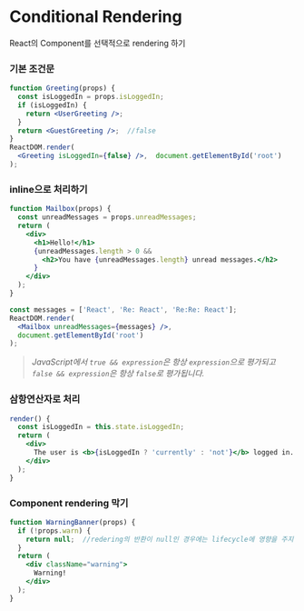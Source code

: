 # Conditional Rendering

React의 Component를 선택적으로 rendering 하기



### 기본 조건문



```jsx
function Greeting(props) {
  const isLoggedIn = props.isLoggedIn;
  if (isLoggedIn) {
    return <UserGreeting />;
  }
  return <GuestGreeting />;  //false
}
ReactDOM.render(
  <Greeting isLoggedIn={false} />,  document.getElementById('root')
);
```



### inline으로 처리하기

```jsx
function Mailbox(props) {
  const unreadMessages = props.unreadMessages;
  return (
    <div>
      <h1>Hello!</h1>
      {unreadMessages.length > 0 &&
        <h2>You have {unreadMessages.length} unread messages.</h2>
      }
    </div>
  );
}

const messages = ['React', 'Re: React', 'Re:Re: React'];
ReactDOM.render(
  <Mailbox unreadMessages={messages} />,
  document.getElementById('root')
);
```

> *JavaScript에서 `true && expression`은 항상 `expression`으로 평가되고 `false && expression`은 항상 `false`로 평가됩니다.*

### 삼항연산자로 처리

```jsx
render() {
  const isLoggedIn = this.state.isLoggedIn;
  return (
    <div>
      The user is <b>{isLoggedIn ? 'currently' : 'not'}</b> logged in.
    </div>
  );
}
```



### Component rendering 막기

```jsx
function WarningBanner(props) {
  if (!props.warn) {
    return null;  //redering의 반환이 null인 경우에는 lifecycle에 영향을 주지 않음.
  }
  return (
    <div className="warning">
      Warning!
    </div>
  );
}
```
